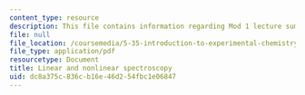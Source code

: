 ```yaml
---
content_type: resource
description: This file contains information regarding Mod 1 lecture summary 3.
file: null
file_location: /coursemedia/5-35-introduction-to-experimental-chemistry-fall-2012/dc8a375c836cb16e46d254fbc1e06847_MIT5_35F12_Module_1LS3.pdf
file_type: application/pdf
resourcetype: Document
title: Linear and nonlinear spectroscopy
uid: dc8a375c-836c-b16e-46d2-54fbc1e06847
---
```

